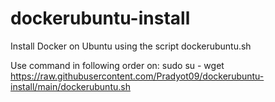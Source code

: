 # dockerubuntu-install
Install Docker on Ubuntu using the script dockerubuntu.sh

Use command in following order on:
sudo su -
wget https://raw.githubusercontent.com/Pradyot09/dockerubuntu-install/main/dockerubuntu.sh
